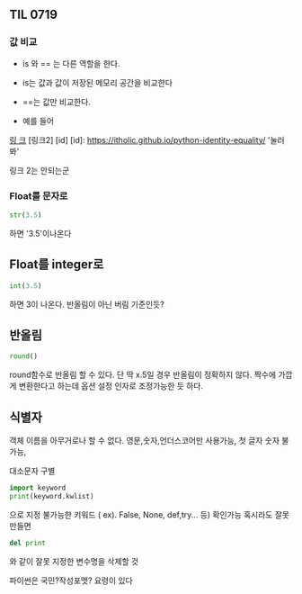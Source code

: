 ## TIL 0719

### 값 비교

- is 와 == 는 다른 역할을 한다.

- is는 값과 값이 저장된 메모리 공간을 비교한다

- ==는 값만 비교한다.

- 예를 들어

[링    크](https://itholic.github.io/python-identity-equality/)
[링크2] [id]
[id]: https://itholic.github.io/python-identity-equality/ '눌러봐'

링크 2는 안되는군



### Float를 문자로

```python
str(3.5)

```

하면 '3.5'이나온다



## Float를 integer로

```python
int(3.5)
```

하면 3이 나온다. 반올림이 아닌 버림 기준인듯?



## 반올림

```py
round()
```

round함수로 반올림 할 수 있다. 단 딱 x.5일 경우 반올림이 정확하지 않다. 짝수에 가깝게 변환한다고 하는데 옵션 설정 인자로 조정가능한 듯 하다.



## 식별자

객체 이름을 아무거로나 할 수 없다. 영문,숫자,언더스코어만 사용가능, 첫 글자 숫자 불가능,

대소문자 구별

```python
import keyword
print(keyword.kwlist)
```



으로 지정 불가능한 키워드 ( ex). False, None, def,try... 등) 확인가능 혹시라도 잘못 만들면 

```python
del print
```

와 같이 잘못 지정한 변수명을 삭제할 것

 파이썬은 국민?작성포맷? 요령이 있다 
